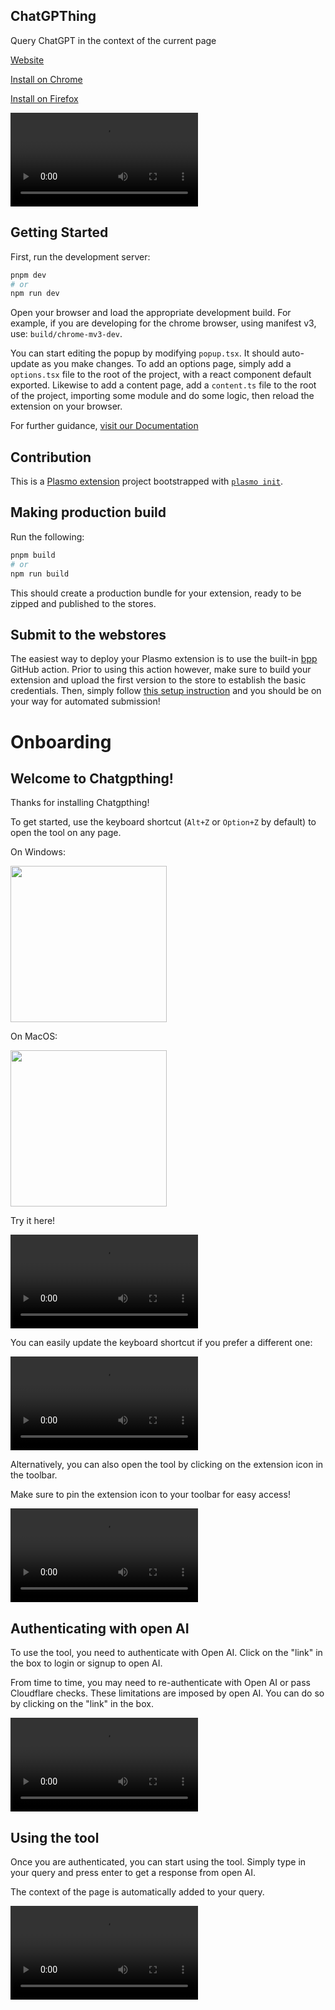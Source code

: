 ## ChatGPThing

Query ChatGPT in the context of the current page

[Website](https://browser-apps.vercel.app/chatgpthing&utm_source=github-repo)

[Install on Chrome](https://chrome.google.com/webstore/detail/chatgpthing/amiibkaljanlkpjljhlkgjdfemgkklbo?hl=en&authuser=0&utm_source=github-repo)

[Install on Firefox](https://addons.mozilla.org/en-US/firefox/addon/chatgpthing/?utm_source=github-repo)

<video src="https://user-images.githubusercontent.com/5072452/216819491-ae457647-6465-4fb8-864c-193a92dc1b48.mp4"></video>

## Getting Started

First, run the development server:

```bash
pnpm dev
# or
npm run dev
```

Open your browser and load the appropriate development build. For example, if you are developing for the chrome browser, using manifest v3, use: `build/chrome-mv3-dev`.

You can start editing the popup by modifying `popup.tsx`. It should auto-update as you make changes. To add an options page, simply add a `options.tsx` file to the root of the project, with a react component default exported. Likewise to add a content page, add a `content.ts` file to the root of the project, importing some module and do some logic, then reload the extension on your browser.

For further guidance, [visit our Documentation](https://docs.plasmo.com/)

## Contribution

This is a [Plasmo extension](https://docs.plasmo.com/) project bootstrapped with [`plasmo init`](https://www.npmjs.com/package/plasmo).

## Making production build

Run the following:

```bash
pnpm build
# or
npm run build
```

This should create a production bundle for your extension, ready to be zipped and published to the stores.

## Submit to the webstores

The easiest way to deploy your Plasmo extension is to use the built-in [bpp](https://bpp.browser.market) GitHub action. Prior to using this action however, make sure to build your extension and upload the first version to the store to establish the basic credentials. Then, simply follow [this setup instruction](https://docs.plasmo.com/framework/workflows/submit) and you should be on your way for automated submission!

# Onboarding

## Welcome to Chatgpthing!

Thanks for installing Chatgpthing!

To get started, use the keyboard shortcut (`Alt+Z` or `Option+Z` by default) to open the tool on any page.

On Windows:

<img src="https://user-images.githubusercontent.com/5072452/219045602-4d27db69-d076-43bc-a4d5-3e79dc5800d1.png" width="250" >

On MacOS:

<img src="https://user-images.githubusercontent.com/5072452/219045612-1868cca5-d885-4c25-8bfb-bab403a4562a.png" width="250" >

Try it here!

<video src="https://user-images.githubusercontent.com/5072452/219022533-3c5f9465-b917-4347-8592-72e4cb7e997d.mov"></video>

You can easily update the keyboard shortcut if you prefer a different one:

<video src="https://user-images.githubusercontent.com/5072452/219024453-9bdcb212-8478-446e-bf53-de3badf7aa09.mov"></video>

Alternatively, you can also open the tool by clicking on the extension icon in the toolbar.

Make sure to pin the extension icon to your toolbar for easy access!

<video src="https://user-images.githubusercontent.com/5072452/219022968-0c6c4905-cc56-4644-b7b0-3644dbdc6bd4.mov"></video>

## Authenticating with open AI

To use the tool, you need to authenticate with Open AI. Click on the "link" in the box to login or signup to open AI.

From time to time, you may need to re-authenticate with Open AI or pass Cloudflare checks. These limitations are imposed by open AI.
You can do so by clicking on the "link" in the box.

<video src="https://user-images.githubusercontent.com/5072452/219024106-0180bd07-ad04-40bf-8263-2c35e4259082.mov"></video>

## Using the tool

Once you are authenticated, you can start using the tool. Simply type in your query and press enter to get a response from open AI.

The context of the page is automatically added to your query.

<video src="https://user-images.githubusercontent.com/5072452/219024899-9307e8ff-63bd-4590-ade1-49c4a1129a52.mov"></video>

